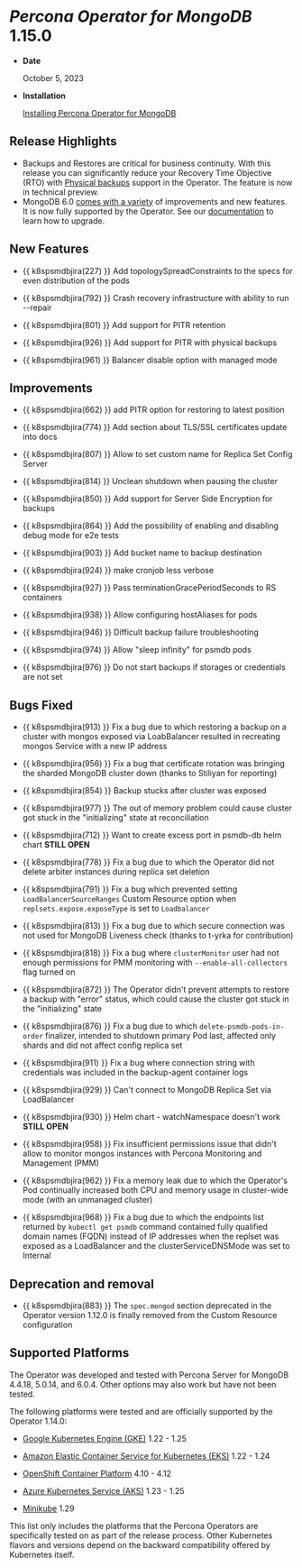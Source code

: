 # *Percona Operator for MongoDB* 1.15.0

* **Date**

    October 5, 2023

* **Installation**

    [Installing Percona Operator for MongoDB](../index.md#quickstart-guides)

## Release Highlights

* Backups and Restores are critical for business continuity. With this release you can significantly reduce your Recovery Time Objective (RTO) with [Physical backups](../backups.md#physical) support in the Operator. The feature is now in technical preview.
* MongoDB 6.0 [comes with a variety](https://www.percona.com/blog/mongodb-6-0-should-you-upgrade-now/) of improvements and new features. It is now fully supported by the Operator. See our [documentation](../update.md#major-version-automated-upgrades) to learn how to upgrade.

## New Features

* {{ k8spsmdbjira(227) }} Add topologySpreadConstraints to the specs for even distribution of the pods

* {{ k8spsmdbjira(792) }} Crash recovery infrastructure with ability to run --repair

* {{ k8spsmdbjira(801) }} Add support for PITR retention

* {{ k8spsmdbjira(926) }} Add support for PITR with physical backups

* {{ k8spsmdbjira(961) }} Balancer disable option with managed mode

## Improvements

* {{ k8spsmdbjira(662) }} add PITR option for restoring to latest position

* {{ k8spsmdbjira(774) }} Add section about TLS/SSL certificates update into docs

* {{ k8spsmdbjira(807) }} Allow to set custom name for Replica Set Config Server

* {{ k8spsmdbjira(814) }} Unclean shutdown when pausing the cluster

* {{ k8spsmdbjira(850) }} Add support for Server Side Encryption for backups

* {{ k8spsmdbjira(864) }} Add the possibility of enabling and disabling debug mode for e2e tests

* {{ k8spsmdbjira(903) }} Add bucket name to backup destination

* {{ k8spsmdbjira(924) }} make cronjob less verbose

* {{ k8spsmdbjira(927) }} Pass terminationGracePeriodSeconds to RS containers

* {{ k8spsmdbjira(938) }} Allow configuring hostAliases for pods

* {{ k8spsmdbjira(946) }} Difficult backup failure troubleshooting

* {{ k8spsmdbjira(974) }} Allow "sleep infinity" for psmdb pods

* {{ k8spsmdbjira(976) }} Do not start backups if storages or credentials are not set



## Bugs Fixed

* {{ k8spsmdbjira(913) }} Fix a bug due to which restoring a backup on a cluster with mongos exposed via LoabBalancer resulted in recreating mongos Service with a new IP address

* {{ k8spsmdbjira(956) }} Fix a bug that certificate rotation was bringing the sharded MongoDB cluster down (thanks to Stiliyan for reporting)

* {{ k8spsmdbjira(854) }} Backup stucks after cluster was exposed

* {{ k8spsmdbjira(977) }} The out of memory problem could cause cluster got stuck in the "initializing" state at reconciliation

* {{ k8spsmdbjira(712) }} Want to create excess port in psmdb-db helm chart **STILL OPEN**

* {{ k8spsmdbjira(778) }} Fix a bug due to which the Operator did not delete arbiter instances during replica set deletion

* {{ k8spsmdbjira(791) }} Fix a bug which prevented setting `LoadBalancerSourceRanges` Custom Resource option when `replsets.expose.exposeType` is set to `Loadbalancer`

* {{ k8spsmdbjira(813) }} Fix a bug due to which secure connection was not used for MongoDB Liveness check (thanks to t-yrka for contribution)

* {{ k8spsmdbjira(818) }} Fix a bug where `clusterMonitor` user had not enough permissions for PMM monitoring with `--enable-all-collectors` flag turned on

* {{ k8spsmdbjira(872) }} The Operator didn't prevent attempts to restore a backup with "error" status, which could cause the cluster got stuck in the "initializing" state

* {{ k8spsmdbjira(876) }} Fix a bug due to which `delete-psmdb-pods-in-order` finalizer, intended to shutdown primary Pod last, affected only shards and did not affect config replica set 

* {{ k8spsmdbjira(911) }} Fix a bug where connection string with credentials was included in the backup-agent container logs

* {{ k8spsmdbjira(929) }} Can't connect to MongoDB Replica Set via LoadBalancer

* {{ k8spsmdbjira(930) }} Helm chart - watchNamespace doesn't work **STILL OPEN**

* {{ k8spsmdbjira(958) }} Fix insufficient permissions issue that didn't allow to monitor mongos instances with Percona Monitoring and Management (PMM)

* {{ k8spsmdbjira(962) }} Fix a memory leak due to which the Operator's Pod continually increased both CPU and memory usage in cluster-wide mode (with an unmanaged cluster)

* {{ k8spsmdbjira(968) }} Fix a bug due to which the endpoints list returned by `kubectl get psmdb` command contained fully qualified domain names (FQDN) instead of IP addresses when the replset was exposed as a LoadBalancer and the clusterServiceDNSMode was set to Internal

## Deprecation and removal

* {{ k8spsmdbjira(883) }} The `spec.mongod` section deprecated in the Operator version 1.12.0 is finally removed from the Custom Resource configuration 

## Supported Platforms

The Operator was developed and tested with Percona Server for MongoDB 4.4.18, 5.0.14, and 6.0.4. Other options may also work but have not been tested.

The following platforms were tested and are officially supported by the Operator 1.14.0:

* [Google Kubernetes Engine (GKE)](https://cloud.google.com/kubernetes-engine) 1.22 - 1.25

* [Amazon Elastic Container Service for Kubernetes (EKS)](https://aws.amazon.com) 1.22 - 1.24

* [OpenShift Container Platform](https://www.redhat.com/en/technologies/cloud-computing/openshift) 4.10 - 4.12

* [Azure Kubernetes Service (AKS)](https://azure.microsoft.com/en-us/services/kubernetes-service/) 1.23 - 1.25

* [Minikube](https://github.com/kubernetes/minikube) 1.29

This list only includes the platforms that the Percona Operators are specifically tested on as part of the release process. Other Kubernetes flavors and versions depend on the backward compatibility offered by Kubernetes itself.
